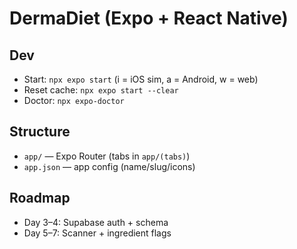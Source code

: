 # DermaDiet (Expo + React Native)

## Dev
- Start: `npx expo start`  (i = iOS sim, a = Android, w = web)
- Reset cache: `npx expo start --clear`
- Doctor: `npx expo-doctor`

## Structure
- `app/` — Expo Router (tabs in `app/(tabs)`)
- `app.json` — app config (name/slug/icons)

## Roadmap
- Day 3–4: Supabase auth + schema
- Day 5–7: Scanner + ingredient flags
